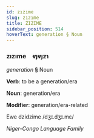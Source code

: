 ```yaml
---
id: zızıme
slug: zızıme
title: ZIZIME
sidebar_position: 514
hoverText: generation § Noun
---
```


### zızıme&emsp;<span kind="abugida">ⱴȷⱴȷƶɿ</span>

*generation* **§** Noun

**Verb**: to be a generation/era

**Noun**: generation/era

**Modifier**: generation/era-related

Ewe dzidzime /dʒɪ.dʒɪ.mɛ/

*Niger-Congo Language Family*